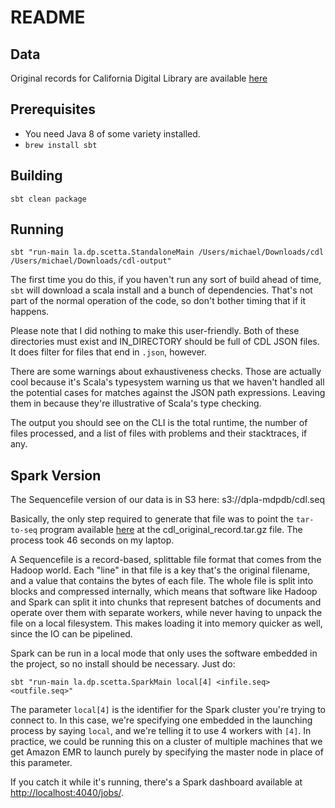 # README

## Data
Original records for California Digital Library are available [here](https://s3.amazonaws.com/dpla-heidrun-orignal-records/cdl/cdl_original_record.tar.gz)

## Prerequisites 

* You need Java 8 of some variety installed.
* `brew install sbt`


## Building

`sbt clean package`

## Running

`sbt "run-main la.dp.scetta.StandaloneMain /Users/michael/Downloads/cdl /Users/michael/Downloads/cdl-output"`

The first time you do this, if you haven't run any sort of build ahead of time, `sbt` will download a scala install and
a bunch of dependencies. That's not part of the normal operation of the code, so don't bother timing that if it happens.

Please note that I did nothing to make this user-friendly. Both of these directories must exist and IN_DIRECTORY should 
be full of CDL JSON files. It does filter for files that end in `.json`, however.

There are some warnings about exhaustiveness checks. Those are actually cool because it's Scala's typesystem warning us 
that we haven't handled all the potential cases for matches against the JSON path expressions. Leaving them in because 
they're illustrative of Scala's type checking.

The output you should see on the CLI is the total runtime, the number of files processed, and a list of files with 
problems and their stacktraces, if any.

## Spark Version

The Sequencefile version of our data is in S3 here: s3://dpla-mdpdb/cdl.seq

Basically, the only step required to generate that file was to point the `tar-to-seq` program available 
[here](https://stuartsierra.com/2008/04/24/a-million-little-files) at the cdl_original_record.tar.gz file. The process 
took 46 seconds on my laptop.

A Sequencefile is a record-based, splittable file format that comes from the Hadoop world. Each "line" in that file 
is a key that's the original filename, and a value that contains the bytes of each file. The whole file is split into 
blocks and compressed internally, which means that software like Hadoop and Spark can split it into chunks that 
represent batches of documents and operate over them with separate workers, while never having to unpack the file on a 
local filesystem. This makes loading it into memory quicker as well, since the IO can be pipelined.

Spark can be run in a local mode that only uses the software embedded in the project, so no install should be necessary.
Just do:

`sbt "run-main la.dp.scetta.SparkMain local[4] <infile.seq> <outfile.seq>"`

The parameter `local[4]` is the identifier for the Spark cluster you're trying to connect to. In this case, we're
specifying one embedded in the launching process by saying `local`, and we're telling it to use 4 workers with `[4]`. 
In practice, we could be running this on a cluster of multiple machines that we get Amazon EMR to launch purely by 
specifying the master node in place of this parameter.

If you catch it while it's running, there's a Spark dashboard available at 
[http://localhost:4040/jobs/](http://localhost:4040/jobs/).